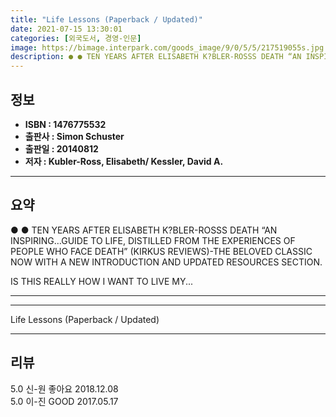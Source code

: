 ```yaml
---
title: "Life Lessons (Paperback / Updated)"
date: 2021-07-15 13:30:01
categories: [외국도서, 경영-인문]
image: https://bimage.interpark.com/goods_image/9/0/5/5/217519055s.jpg
description: ● ● TEN YEARS AFTER ELISABETH K?BLER-ROSSS DEATH “AN INSPIRING…GUIDE TO LIFE, DISTILLED FROM THE EXPERIENCES OF PEOPLE WHO FACE DEATH” (KIRKUS REVIEWS)-THE BE
---
```


## **정보**

- **ISBN : 1476775532**
- **출판사 : Simon   Schuster**
- **출판일 : 20140812**
- **저자 : Kubler-Ross, Elisabeth/ Kessler, David A.**

------



## **요약**

●  ●  TEN YEARS AFTER ELISABETH K?BLER-ROSSS DEATH “AN INSPIRING…GUIDE TO LIFE, DISTILLED FROM THE EXPERIENCES OF PEOPLE WHO FACE DEATH” (KIRKUS REVIEWS)-THE BELOVED CLASSIC NOW WITH A NEW INTRODUCTION AND UPDATED RESOURCES SECTION.

IS THIS REALLY HOW I WANT TO LIVE MY... 

------



------


Life Lessons (Paperback / Updated) 

------


## **리뷰** 

5.0 신-원 좋아요 2018.12.08 <br/>5.0 이-진 GOOD 2017.05.17 <br/>